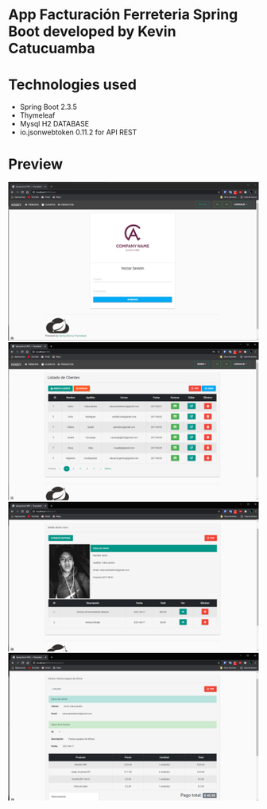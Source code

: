 # App Facturación Ferreteria Spring Boot developed by Kevin Catucuamba
# Technologies used
- Spring Boot 2.3.5
- Thymeleaf
- Mysql H2 DATABASE
- io.jsonwebtoken 0.11.2 for API REST

# Preview
![Sys!](/prev/1.PNG "Login")
![Sys!](/prev/2.PNG "Main")
![Sys!](/prev/3.PNG "View")
![Sys!](/prev/4.PNG "View Invoice")
